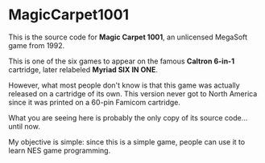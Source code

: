 # MagicCarpet1001

This is the source code for **Magic Carpet 1001**, an unlicensed MegaSoft game from 1992.

This is one of the six games to appear on the famous **Caltron 6-in-1** cartridge, later relabeled **Myriad SIX IN ONE**.

However, what most people don't know is that this game was actually released on a cartridge of its own. This version never got to North America since it was printed on a 60-pin Famicom cartridge. 

What you are seeing here is probably the only copy of its source code... until now.

My objective is simple: since this is a simple game, people can use it to learn NES game programming. 
